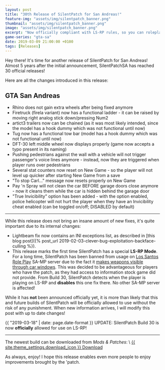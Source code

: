 ```yaml
---
layout: post
title: "30th Release of SilentPatch for San Andreas!"
feature-img: "assets/img/silentpatch_banner.png"
thumbnail: "assets/img/silentpatch_banner.png"
image: "assets/img/silentpatch_banner.png"
excerpt: "Now officially compliant with LS-RP rules, so you can roleplay with it without the risk of getting banned."
game-series: "gta-sa"
date: 2019-03-09 21:00:00 +0100
tags: [Releases]
---
```

Hey there! It's time for another release of SilentPatch for San Andreas!
Almost 5 years after the initial announcement, SilentPatchSA has reached 30 official releases!

Here are all the changes introduced in this release:

GTA San Andreas
----------

* Rhino does not gain extra wheels after being fixed anymore
* Firetruck (firela variant) now has a functional ladder - it can be raised by moving right analog stick down/pressing Num2
* artict3 trailers now can be chained (as it was most likely intended, since the model has a hook dummy which was not functional until now)
* Tug now has a functional tow bar (model has a hook dummy which was not functional until now)
* DFT-30 left middle wheel now displays properly (game now accepts a typo present in its naming)
* Pushing pedestrians against the wall with a vehicle will not trigger passenger's voice lines anymore - instead, now they are triggered when player runs over pedestrians
* Several stat counters now reset on New Game - so the player will not level up quicker after starting New Game from a save
* "To stop Carl..." message now resets properly on New Game
* Pay 'n Spray will not clean the car BEFORE garage doors close anymore - now it cleans them while the car is hidden behind the garage door
* "True Invicibility" option has been added - with the option enabled, police helicopter will not hurt the player when they have an Invicibility cheat enabled (can be toggled on/off; DISABLED by default)

***

While this release does not bring an insane amount of new fixes, it's quite important due to its internal changes:

- Lightbeam fix now contains an INI exceptions list, as described in [this blog post]({% post_url 2019-02-03-clever-bug-exploitation-backface-culling %}).
- This release marks the first time SilentPatch has a special **LS-RP Mode**. For a long time, SilentPatch has been banned from usage on [Los Santos Role Play](https://ls-rp.io/) SA-MP server
due to the fact it [makes weapons visible through car windows](https://cdn.discordapp.com/attachments/360065524681539585/552959835587739718/unknown.png).
This was decided to be advantageous for players who have the patch, as they had access to information stock game did not provide.
From Build 30, SilentPatch detects when the player is playing on LS-RP and **disables** this one fix there. No other SA-MP server is affected!

While it has **not** been announced officially yet, it is more than likely that this and future builds of SilentPatch will be officially allowed to use without the risk of any punishment.
When new information arrives, I will modify this post with up to date changes!

{{ "2019-03-18" | date: page.date-format }} UPDATE: SilentPatch Build 30 is now **officially** allowed for use on LS-RP!

***

The newest build can be downloaded from *Mods & Patches*: \\
<a href="{% link _games/gta/gta-sa.md %}#silentpatch" class="button" role="button">{{ site.theme_settings.download_icon }} Download</a>

As always, enjoy! I hope this release enables even more people to enjoy improvements brought by the 'patch.